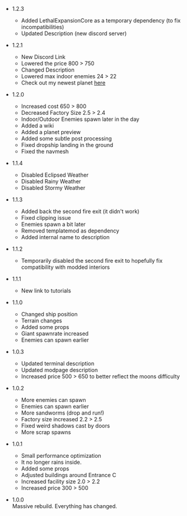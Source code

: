 - 1.2.3
  - Added LethalExpansionCore as a temporary dependency (to fix incompatibilities)
  - Updated Description (new discord server)

- 1.2.1
  - New Discord Link
  - Lowered the price 800 > 750
  - Changed Description
  - Lowered max indoor enemies 24 > 22
  - Check out my newest planet [here](https://thunderstore.io/c/lethal-company/p/sfDesat/Celest/)

- 1.2.0
  - Increased cost 650 > 800
  - Decreased Factory Size 2.5 > 2.4
  - Indoor/Outdoor Enemies spawn later in the day
  - Added a wiki
  - Added a planet preview
  - Added some subtle post processing
  - Fixed dropship landing in the ground
  - Fixed the navmesh

- 1.1.4
  - Disabled Eclipsed Weather
  - Disabled Rainy Weather
  - Disabled Stormy Weather

- 1.1.3
  - Added back the second fire exit (it didn't work)
  - Fixed clipping issue
  - Enemies spawn a bit later
  - Removed templatemod as dependency
  - Added internal name to description

- 1.1.2
  - Temporarily disabled the second fire exit to hopefully fix compatibility with modded interiors

- 1.1.1
  - New link to tutorials

- 1.1.0
  - Changed ship position
  - Terrain changes
  - Added some props
  - Giant spawnrate increased
  - Enemies can spawn earlier

- 1.0.3
  - Updated terminal description
  - Updated modpage description
  - Increased price 500 > 650 to better reflect the moons difficulty

- 1.0.2
  - More enemies can spawn
  - Enemies can spawn earlier
  - More sandworms (drop and run!)
  - Factory size increased 2.2 > 2.5
  - Fixed weird shadows cast by doors
  - More scrap spawns

- 1.0.1
  - Small performance optimization
  - It no longer rains inside.
  - Added some props
  - Adjusted buildings around Entrance C
  - Increased facility size 2.0 > 2.2
  - Increased price 300 > 500

- 1.0.0  
Massive rebuild. Everything has changed.

